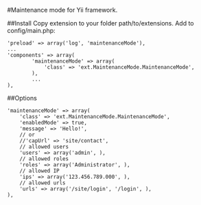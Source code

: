 #Maintenance mode for Yii framework.

##Install
Copy extension to your folder path/to/extensions.
Add to config/main.php:

    'preload' => array('log', 'maintenanceMode'),
    ...
    'components' => array(
            'maintenanceMode' => array(
                'class' => 'ext.MaintenanceMode.MaintenanceMode',
            ),
            ...
    ),

##Options

    'maintenanceMode' => array(
        'class' => 'ext.MaintenanceMode.MaintenanceMode',
        'enabledMode' => true,
        'message' => 'Hello!',
        // or
        //'capUrl' => 'site/contact',
        // allowed users
        'users' => array('admin', ),
        // allowed roles
        'roles' => array('Administrator', ),
        // allowed IP
        'ips' => array('123.456.789.000', ),        
        // allowed urls
        'urls' => array('/site/login', '/login', ),        
    ),

